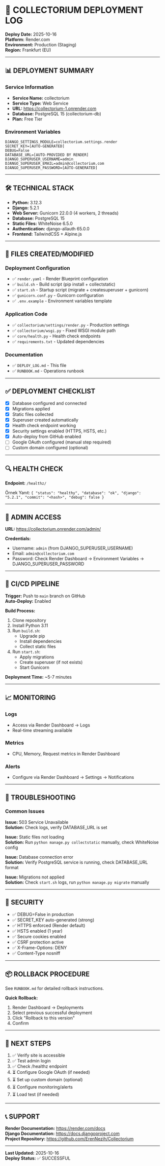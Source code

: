 # 🚀 COLLECTORIUM DEPLOYMENT LOG

**Deploy Date:** 2025-10-16  
**Platform:** Render.com  
**Environment:** Production (Staging)  
**Region:** Frankfurt (EU)

---

## 📊 DEPLOYMENT SUMMARY

### Service Information
- **Service Name:** collectorium
- **Service Type:** Web Service
- **URL:** https://collectorium-1.onrender.com
- **Database:** PostgreSQL 15 (collectorium-db)
- **Plan:** Free Tier

### Environment Variables
```
DJANGO_SETTINGS_MODULE=collectorium.settings.render
SECRET_KEY=[AUTO-GENERATED]
DEBUG=False
DATABASE_URL=[AUTO-PROVIDED BY RENDER]
DJANGO_SUPERUSER_USERNAME=admin
DJANGO_SUPERUSER_EMAIL=admin@collectorium.com
DJANGO_SUPERUSER_PASSWORD=[AUTO-GENERATED]
```

---

## 🛠️ TECHNICAL STACK

- **Python:** 3.12.3
- **Django:** 5.2.1
- **Web Server:** Gunicorn 22.0.0 (4 workers, 2 threads)
- **Database:** PostgreSQL 15
- **Static Files:** WhiteNoise 6.5.0
- **Authentication:** django-allauth 65.0.0
- **Frontend:** TailwindCSS + Alpine.js

---

## 📁 FILES CREATED/MODIFIED

### Deployment Configuration
- ✅ `render.yaml` - Render Blueprint configuration
- ✅ `build.sh` - Build script (pip install + collectstatic)
- ✅ `start.sh` - Startup script (migrate + createsuperuser + gunicorn)
- ✅ `gunicorn.conf.py` - Gunicorn configuration
- ✅ `.env.example` - Environment variables template

### Application Code
- ✅ `collectorium/settings/render.py` - Production settings
- ✅ `collectorium/wsgi.py` - Fixed WSGI module path
- ✅ `core/health.py` - Health check endpoints
- ✅ `requirements.txt` - Updated dependencies

### Documentation
- ✅ `DEPLOY_LOG.md` - This file
- ✅ `RUNBOOK.md` - Operations runbook

---

## ✅ DEPLOYMENT CHECKLIST

- [x] Database configured and connected
- [x] Migrations applied
- [x] Static files collected
- [x] Superuser created automatically
- [x] Health check endpoint working
- [x] Security settings enabled (HTTPS, HSTS, etc.)
- [x] Auto-deploy from GitHub enabled
- [ ] Google OAuth configured (manual step required)
- [ ] Custom domain configured (optional)

---

## 🔍 HEALTH CHECK

**Endpoint:** `/healthz/`

Örnek Yanıt: `{ "status": "healthy", "database": "ok", "django": "5.2.1", "commit": "<hash>", "debug": false }`

---

## 🔑 ADMIN ACCESS

**URL:** https://collectorium.onrender.com/admin/

**Credentials:**
- Username: `admin` (from DJANGO_SUPERUSER_USERNAME)
- Email: `admin@collectorium.com`
- Password: Check Render Dashboard → Environment Variables → DJANGO_SUPERUSER_PASSWORD

---

## 🔄 CI/CD PIPELINE

**Trigger:** Push to `main` branch on GitHub  
**Auto-Deploy:** Enabled

**Build Process:**
1. Clone repository
2. Install Python 3.11
3. Run `build.sh`:
   - Upgrade pip
   - Install dependencies
   - Collect static files
4. Run `start.sh`:
   - Apply migrations
   - Create superuser (if not exists)
   - Start Gunicorn

**Deployment Time:** ~5-7 minutes

---

## 📈 MONITORING

### Logs
- Access via Render Dashboard → Logs
- Real-time streaming available

### Metrics
- CPU, Memory, Request metrics in Render Dashboard

### Alerts
- Configure via Render Dashboard → Settings → Notifications

---

## 🐛 TROUBLESHOOTING

### Common Issues

**Issue:** 503 Service Unavailable  
**Solution:** Check logs, verify DATABASE_URL is set

**Issue:** Static files not loading  
**Solution:** Run `python manage.py collectstatic` manually, check WhiteNoise config

**Issue:** Database connection error  
**Solution:** Verify PostgreSQL service is running, check DATABASE_URL format

**Issue:** Migrations not applied  
**Solution:** Check `start.sh` logs, run `python manage.py migrate` manually

---

## 🔐 SECURITY

- ✅ DEBUG=False in production
- ✅ SECRET_KEY auto-generated (strong)
- ✅ HTTPS enforced (Render default)
- ✅ HSTS enabled (1 year)
- ✅ Secure cookies enabled
- ✅ CSRF protection active
- ✅ X-Frame-Options: DENY
- ✅ Content-Type nosniff

---

## 📦 ROLLBACK PROCEDURE

See `RUNBOOK.md` for detailed rollback instructions.

**Quick Rollback:**
1. Render Dashboard → Deployments
2. Select previous successful deployment
3. Click "Rollback to this version"
4. Confirm

---

## 🎯 NEXT STEPS

1. ✅ Verify site is accessible
2. ✅ Test admin login
3. ✅ Check /healthz endpoint
4. ⏳ Configure Google OAuth (if needed)
5. ⏳ Set up custom domain (optional)
6. ⏳ Configure monitoring/alerts
7. ⏳ Load test (if needed)

---

## 📞 SUPPORT

**Render Documentation:** https://render.com/docs  
**Django Documentation:** https://docs.djangoproject.com  
**Project Repository:** https://github.com/ErenNezih/Collectorium

---

**Last Updated:** 2025-10-16  
**Deploy Status:** ✅ SUCCESSFUL

